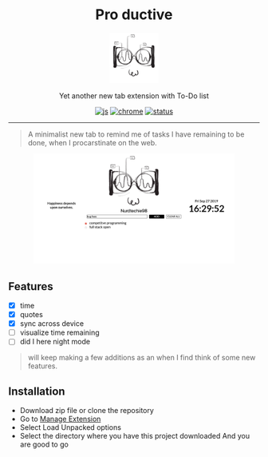 
<h1 align="center">Pro ductive</h1>
<p align="center">
    <img width="20%" src="./time.png">
</p>
<p align="center">Yet another new tab extension with To-Do list</p>
<div align="center">

[![js](https://img.shields.io/badge/madewith-javascript-black)](https://img.shields.io/badge/madewith-javascript-black)
[![chrome](https://img.shields.io/badge/platform-chrome-black)](https://img.shields.io/badge/platform-chrome-black)
[![status](https://img.shields.io/badge/status-work_in_progress-black)](https://img.shields.io/badge/status-work_in_progress-black)

</div>


------------------------------------------


> A minimalist new tab to remind me of tasks I have remaining to be done, when I procarstinate on the web.

<div align="center">
    <kbd>
        <img src="./demo.png" width="80%">
    </kbd>
</div>

## Features
- [x] time
- [X] quotes
- [X] sync across device
- [ ] visualize time remaining
- [ ] did I here night mode

> will keep making a few additions as an when I find think of some new features.

## Installation
- Download zip file or clone the repository
- Go to [Manage Extension](chrome://extensions/)
- Select Load Unpacked options
- Select the directory where you have this project downloaded 
And you are good to go

